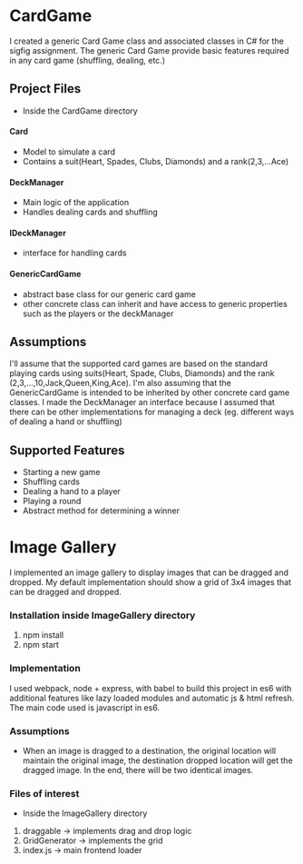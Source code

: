 # CardGame

I created a generic Card Game class and associated classes in C# for the sigfig assignment.
The generic Card Game provide basic features required in any card game (shuffling, dealing, etc.)

## Project Files

* Inside the CardGame directory

#### Card

* Model to simulate a card
* Contains a suit(Heart, Spades, Clubs, Diamonds) and a rank(2,3,...Ace)

#### DeckManager
* Main logic of the application
* Handles dealing cards and shuffling

#### IDeckManager
* interface for handling cards

#### GenericCardGame
* abstract base class for our generic card game
* other concrete class can inherit and have access to generic properties such as the  players or the deckManager


## Assumptions
I'll assume that the supported card games are based on the standard playing cards using suits(Heart, Spade, Clubs, Diamonds) and the rank (2,3,...,10,Jack,Queen,King,Ace).
I'm also assuming that the GenericCardGame is intended to be inherited by other concrete card game classes.
I made the DeckManager an interface because I assumed that there can be other implementations for managing a deck (eg. different ways of dealing a hand or shuffling)

## Supported Features

* Starting a new game
* Shuffling cards
* Dealing a hand to a player
* Playing a round
* Abstract method for determining a winner




# Image Gallery

I implemented an image gallery to display images that can be dragged and dropped.
My default implementation should show a grid of 3x4 images that can be dragged and dropped.


### Installation inside ImageGallery directory
1. npm install
2. npm start

### Implementation
I used webpack, node + express, with babel to build this project in es6 with additional features like lazy loaded modules and automatic js & html refresh. The main code used is javascript in es6.


### Assumptions
* When an image is dragged to a destination, the original location will maintain the original image, the destination dropped location will get the dragged image. In the end, there will be two identical images.

### Files of interest

* Inside the ImageGallery directory

1. draggable -> implements drag and drop logic
2. GridGenerator -> implements the grid
3. index.js -> main frontend loader


